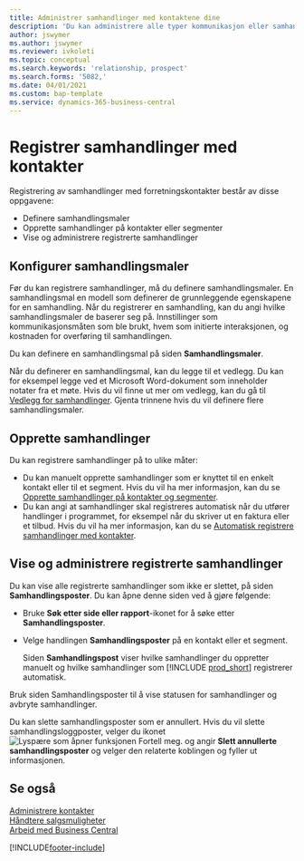 ```yaml
---
title: Administrer samhandlinger med kontaktene dine
description: 'Du kan administrere alle typer kommunikasjon eller samhandlinger mellom selskapet og kontaktene dine, for eksempel brev, telefonsamtaler, møter og så videre.'
author: jswymer
ms.author: jswymer
ms.reviewer: ivkoleti
ms.topic: conceptual
ms.search.keywords: 'relationship, prospect'
ms.search.forms: '5082,'
ms.date: 04/01/2021
ms.custom: bap-template
ms.service: dynamics-365-business-central
---
```

# <a name="record-interactions-with-contacts"></a>Registrer samhandlinger med kontakter

Registrering av samhandlinger med forretningskontakter består av disse oppgavene:

* Definere samhandlingsmaler  
* Opprette samhandlinger på kontakter eller segmenter  
* Vise og administrere registrerte samhandlinger  

## <a name="set-up-interaction-templates"></a>Konfigurer samhandlingsmaler

Før du kan registrere samhandlinger, må du definere samhandlingsmaler. En samhandlingsmal en modell som definerer de grunnleggende egenskapene for en samhandling. Når du registrerer en samhandling, kan du angi hvilke samhandlingsmaler de baserer seg på. Innstillinger som kommunikasjonsmåten som ble brukt, hvem som initierte interaksjonen, og kostnaden for overføring til samhandlingen.

Du kan definere en samhandlingsmal på siden **Samhandlingsmaler**.

Når du definerer en samhandlingsmal, kan du legge til et vedlegg. Du kan for eksempel legge ved et Microsoft Word-dokument som inneholder notater fra et møte. Hvis du vil finne ut mer om vedlegg, kan du gå til [Vedlegg for samhandlinger](marketing-interaction-attachments.md). Gjenta trinnene hvis du vil definere flere samhandlingsmaler.  

## <a name="create-interactions"></a>Opprette samhandlinger

Du kan registrere samhandlinger på to ulike måter:

* Du kan manuelt opprette samhandlinger som er knyttet til en enkelt kontakt eller til et segment. Hvis du vil ha mer informasjon, kan du se [Opprette samhandlinger på kontakter og segmenter](marketing-how-create-interactions.md).  
* Du kan angi at samhandlinger skal registreres automatisk når du utfører handlinger i programmet, for eksempel når du skriver ut en faktura eller et tilbud. Hvis du vil ha mer informasjon, kan du se [Automatisk registrere samhandlinger med kontakter](marketing-auto-record-interactions.md).

## <a name="view-and-manage-recorded-interactions"></a>Vise og administrere registrerte samhandlinger

Du kan vise alle registrerte samhandlinger som ikke er slettet, på siden **Samhandlingsposter**. Du kan åpne denne siden ved å gjøre følgende:

* Bruke **Søk etter side eller rapport**-ikonet for å søke etter **Samhandlingsposter**.
* Velge handlingen **Samhandlingsposter** på en kontakt eller et segment.

  Siden **Samhandlingspost** viser hvilke samhandlinger du oppretter manuelt og hvilke samhandlinger som [!INCLUDE [prod_short](includes/prod_short.md)] registrerer automatisk.

Bruk siden Samhandlingsposter til å vise statusen for samhandlinger og avbryte samhandlinger.

Du kan slette samhandlingsposter som er annullert. Hvis du vil slette samhandlingsloggposter, velger du ikonet ![Lyspære som åpner funksjonen Fortell meg.](media/ui-search/search_small.png "Fortell hva du vil gjøre") og angir **Slett annullerte samhandlingsposter** og velger den relaterte koblingen og fyller ut informasjonen.

## <a name="see-also"></a>Se også

[Administrere kontakter](marketing-contacts.md)  
[Håndtere salgsmuligheter](marketing-manage-sales-opportunities.md)  
[Arbeid med Business Central](ui-work-product.md)  


[!INCLUDE[footer-include](includes/footer-banner.md)]
